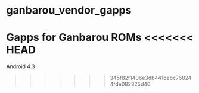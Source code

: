 ganbarou_vendor_gapps
=====================

Gapps for Ganbarou ROMs
<<<<<<< HEAD
=======
Android 4.3
>>>>>>> 345f82f1406e3db441bebc768244fde082325d40
